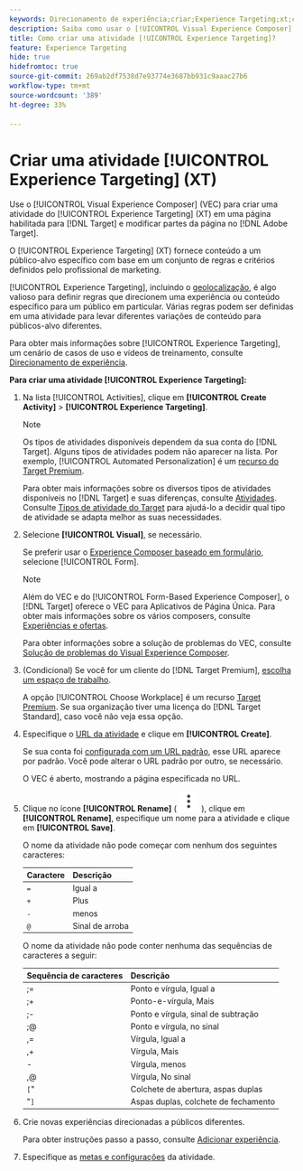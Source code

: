 ```yaml
---
keywords: Direcionamento de experiência;criar;Experience Targeting;xt;create
description: Saiba como usar o [!UICONTROL Visual Experience Composer] (VEC) no  [!DNL Adobe Target] para criar uma atividade do [!UICONTROL Experience Targeting] (XT).
title: Como criar uma atividade [!UICONTROL Experience Targeting]?
feature: Experience Targeting
hide: true
hidefromtoc: true
source-git-commit: 269ab2df7538d7e93774e3687bb931c9aaac27b6
workflow-type: tm+mt
source-wordcount: '389'
ht-degree: 33%

---
```


# Criar uma atividade [!UICONTROL Experience Targeting] (XT)

Use o [!UICONTROL Visual Experience Composer] (VEC) para criar uma atividade do [!UICONTROL Experience Targeting] (XT) em uma página habilitada para [!DNL Target] e modificar partes da página no [!DNL Adobe Target].

O [!UICONTROL Experience Targeting] (XT) fornece conteúdo a um público-alvo específico com base em um conjunto de regras e critérios definidos pelo profissional de marketing.

[!UICONTROL Experience Targeting], incluindo o [geolocalização](/help/main/c-target/c-audiences/c-target-rules/geo.md), é algo valioso para definir regras que direcionem uma experiência ou conteúdo específico para um público em particular. Várias regras podem ser definidas em uma atividade para levar diferentes variações de conteúdo para públicos-alvo diferentes.

Para obter mais informações sobre [!UICONTROL Experience Targeting], um cenário de casos de uso e vídeos de treinamento, consulte [Direcionamento de experiência](/help/main/c-activities/t-experience-target/experience-target.md).

**Para criar uma atividade [!UICONTROL Experience Targeting]:**

1. Na lista [!UICONTROL Activities], clique em **[!UICONTROL Create Activity]** > **[!UICONTROL Experience Targeting]**.

   >[!NOTE]
   >
   >Os tipos de atividades disponíveis dependem da sua conta do [!DNL Target]. Alguns tipos de atividades podem não aparecer na lista. Por exemplo, [!UICONTROL Automated Personalization] é um [recurso do Target Premium](/help/main/c-intro/intro.md#premium).
   >
   >Para obter mais informações sobre os diversos tipos de atividades disponíveis no [!DNL Target] e suas diferenças, consulte [Atividades](/help/main/c-activities/activities.md#concept_D317A95A1AB54674BA7AB65C7985BA03). Consulte [Tipos de atividade do Target](/help/main/c-activities/target-activities-guide.md) para ajudá-lo a decidir qual tipo de atividade se adapta melhor as suas necessidades.

1. Selecione **[!UICONTROL Visual]**, se necessário.

   Se preferir usar o [Experience Composer baseado em formulário](/help/main/c-experiences/form-experience-composer.md), selecione [!UICONTROL Form].

   >[!NOTE]
   >
   >Além do VEC e do [!UICONTROL Form-Based Experience Composer], o [!DNL Target] oferece o VEC para Aplicativos de Página Única. Para obter mais informações sobre os vários composers, consulte [Experiências e ofertas](/help/main/c-experiences/experiences.md).
   >
   >Para obter informações sobre a solução de problemas do VEC, consulte [Solução de problemas do Visual Experience Composer](/help/main/c-experiences/c-visual-experience-composer/r-troubleshoot-composer/troubleshoot-composer.md).

1. (Condicional) Se você for um cliente do [!DNL Target Premium], [escolha um espaço de trabalho](/help/main/administrating-target/c-user-management/property-channel/property-channel.md).

   A opção [!UICONTROL Choose Workplace] é um recurso [Target Premium](/help/main/c-intro/intro.md). Se sua organização tiver uma licença do [!DNL Target Standard], caso você não veja essa opção.

1. Especifique o [URL da atividade](/help/main/c-activities/t-experience-target/t-xt-create/xt-activity-url.md#concept_D28549AAA0A14E3BB5F05F32BE8ABC90) e clique em **[!UICONTROL Create]**.

   Se sua conta foi [configurada com um URL padrão](/help/main/administrating-target/visual-experience-composer-set-up.md), esse URL aparece por padrão. Você pode alterar o URL padrão por outro, se necessário.

   O VEC é aberto, mostrando a página especificada no URL.

1. Clique no ícone **[!UICONTROL Rename]** ( ![Ícone Renomear](/help/main/assets/icons/MoreSmallListVert.svg) ), clique em **[!UICONTROL Rename]**, especifique um nome para a atividade e clique em **[!UICONTROL Save]**.

   O nome da atividade não pode começar com nenhum dos seguintes caracteres:

   | Caractere | Descrição |
   |--- |--- |
   | `=` | Igual a |
   | `+` | Plus |
   | `-` | menos |
   | `@` | Sinal de arroba |

   O nome da atividade não pode conter nenhuma das sequências de caracteres a seguir:

   | Sequência de caracteres | Descrição |
   |--- |--- |
   | ;= | Ponto e vírgula, Igual a |
   | ;+ | Ponto-e-vírgula, Mais |
   | ;- | Ponto e vírgula, sinal de subtração |
   | ;@ | Ponto e vírgula, no sinal |
   | ,= | Vírgula, Igual a |
   | ,+ | Vírgula, Mais |
   | - | Vírgula, menos |
   | ,@ | Vírgula, No sinal |
   | `[`&quot; | Colchete de abertura, aspas duplas |
   | &quot;`]` | Aspas duplas, colchete de fechamento |

1. Crie novas experiências direcionadas a públicos diferentes.

   Para obter instruções passo a passo, consulte [Adicionar experiência](/help/main/c-activities/t-experience-target/t-xt-create/xt-add-experience.md).

1. Especifique as [metas e configurações](/help/main/c-activities/t-experience-target/t-xt-create/xt-goals-and-settings.md#reference_B25389FD6F3A4989801E740364B089CC) da atividade.
